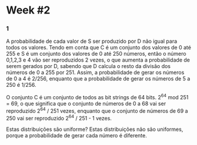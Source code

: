 # Week #2 

### 1 

A probabilidade de cada valor de S ser produzido por D não igual para todos os valores.
Tendo em conta que C é um conjunto dos valores de 0 até 255 e S é um conjunto dos valores de 0 até 250 números, então o número 0,1,2,3 e 4 vão ser reproduzidos 2 vezes, o que aumenta a probabilidade de serem gerados por D, sabendo que D calcula o resto da divisão dos números de 0 a 255 por 251. Assim, a probabilidade de gerar os números de 0 a 4 é 2/256, enquanto que a probabilidade de gerar os números de 5 a 250 é 1/256.

O conjunto C é um conjunto de todos as bit strings de 64 bits.
2<sup>64</sup> mod 251 = 69, o que significa que o conjunto de números de 0 a 68 vai ser reproduzido 2<sup>64</sup> / 251 vezes, enquanto que o conjunto de números de 69 a 250 vai ser reproduzido 2<sup>64</sup> / 251 - 1 vezes.

Estas distribuições são uniforme?
Estas distribuições não são uniformes, porque a probabilidade de gerar cada número é diferente.


